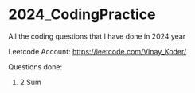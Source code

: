# 2024_CodingPractice
All the coding questions that I have done in 2024 year

Leetcode Account: https://leetcode.com/Vinay_Koder/

Questions done:
1. 2 Sum
